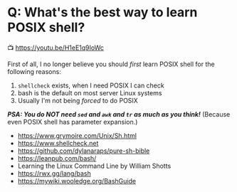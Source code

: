 # Q: What's the best way to learn POSIX shell?

📺 <https://youtu.be/H1eE1q9IoWc>

First of all, I no longer believe you should *first* learn POSIX shell
for the following reasons:

1. `shellcheck` exists, when I need POSIX I can check
1. bash is the default on most server Linux systems
1. Usually I'm not being *forced* to do POSIX

***PSA: You do NOT need `sed` and `awk` and `tr` as much as you
think!*** (Because even POSIX shell has parameter expansion.)

* <https://www.grymoire.com/Unix/Sh.html>
* <https://www.shellcheck.net>
* <https://github.com/dylanaraps/pure-sh-bible>
* <https://leanpub.com/bash/>
* Learning the Linux Command Line by William Shotts
* <https://rwx.gg/lang/bash>
* <https://mywiki.wooledge.org/BashGuide>
